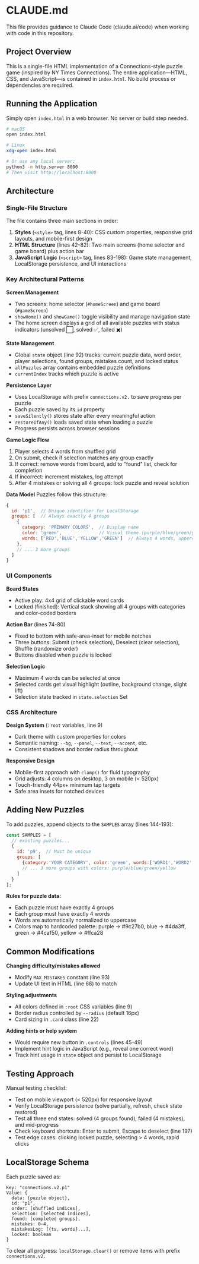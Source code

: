 # CLAUDE.md

This file provides guidance to Claude Code (claude.ai/code) when working with code in this repository.

## Project Overview

This is a single-file HTML implementation of a Connections-style puzzle game (inspired by NY Times Connections). The entire application—HTML, CSS, and JavaScript—is contained in `index.html`. No build process or dependencies are required.

## Running the Application

Simply open `index.html` in a web browser. No server or build step needed.

```bash
# macOS
open index.html

# Linux
xdg-open index.html

# Or use any local server:
python3 -m http.server 8000
# Then visit http://localhost:8000
```

## Architecture

### Single-File Structure
The file contains three main sections in order:
1. **Styles** (`<style>` tag, lines 8-40): CSS custom properties, responsive grid layouts, and mobile-first design
2. **HTML Structure** (lines 42-82): Two main screens (home selector and game board) plus action bar
3. **JavaScript Logic** (`<script>` tag, lines 83-198): Game state management, LocalStorage persistence, and UI interactions

### Key Architectural Patterns

**Screen Management**
- Two screens: home selector (`#homeScreen`) and game board (`#gameScreen`)
- `showHome()` and `showGame()` toggle visibility and manage navigation state
- The home screen displays a grid of all available puzzles with status indicators (unsolved ⬜, solved ✅, failed ✖️)

**State Management**
- Global `state` object (line 92) tracks: current puzzle data, word order, player selections, found groups, mistakes count, and locked status
- `allPuzzles` array contains embedded puzzle definitions
- `currentIndex` tracks which puzzle is active

**Persistence Layer**
- Uses LocalStorage with prefix `connections.v2.` to save progress per puzzle
- Each puzzle saved by its `id` property
- `saveSilently()` stores state after every meaningful action
- `restoreIfAny()` loads saved state when loading a puzzle
- Progress persists across browser sessions

**Game Logic Flow**
1. Player selects 4 words from shuffled grid
2. On submit, check if selection matches any group exactly
3. If correct: remove words from board, add to "found" list, check for completion
4. If incorrect: increment mistakes, log attempt
5. After 4 mistakes or solving all 4 groups: lock puzzle and reveal solution

**Data Model**
Puzzles follow this structure:
```javascript
{
  id: 'p1',  // Unique identifier for LocalStorage
  groups: [  // Always exactly 4 groups
    {
      category: 'PRIMARY COLORS',  // Display name
      color: 'green',              // Visual theme (purple/blue/green/yellow)
      words: ['RED','BLUE','YELLOW','GREEN']  // Always 4 words, uppercase
    },
    // ... 3 more groups
  ]
}
```

### UI Components

**Board States**
- Active play: 4x4 grid of clickable word cards
- Locked (finished): Vertical stack showing all 4 groups with categories and color-coded borders

**Action Bar** (lines 74-80)
- Fixed to bottom with safe-area-inset for mobile notches
- Three buttons: Submit (check selection), Deselect (clear selection), Shuffle (randomize order)
- Buttons disabled when puzzle is locked

**Selection Logic**
- Maximum 4 words can be selected at once
- Selected cards get visual highlight (outline, background change, slight lift)
- Selection state tracked in `state.selection` Set

### CSS Architecture

**Design System** (`:root` variables, line 9)
- Dark theme with custom properties for colors
- Semantic naming: `--bg`, `--panel`, `--text`, `--accent`, etc.
- Consistent shadows and border radius throughout

**Responsive Design**
- Mobile-first approach with `clamp()` for fluid typography
- Grid adjusts: 4 columns on desktop, 3 on mobile (< 520px)
- Touch-friendly 44px+ minimum tap targets
- Safe area insets for notched devices

## Adding New Puzzles

To add puzzles, append objects to the `SAMPLES` array (lines 144-193):

```javascript
const SAMPLES = [
  // existing puzzles...
  {
    id: 'p9',  // Must be unique
    groups: [
      {category:'YOUR CATEGORY', color:'green', words:['WORD1','WORD2','WORD3','WORD4']},
      // ... 3 more groups with colors: purple/blue/green/yellow
    ]
  }
];
```

**Rules for puzzle data:**
- Each puzzle must have exactly 4 groups
- Each group must have exactly 4 words
- Words are automatically normalized to uppercase
- Colors map to hardcoded palette: purple → #9c27b0, blue → #4da3ff, green → #4caf50, yellow → #ffca28

## Common Modifications

**Changing difficulty/mistakes allowed**
- Modify `MAX_MISTAKES` constant (line 93)
- Update UI text in HTML (line 68) to match

**Styling adjustments**
- All colors defined in `:root` CSS variables (line 9)
- Border radius controlled by `--radius` (default 16px)
- Card sizing in `.card` class (line 22)

**Adding hints or help system**
- Would require new button in `.controls` (lines 45-49)
- Implement hint logic in JavaScript (e.g., reveal one correct word)
- Track hint usage in `state` object and persist to LocalStorage

## Testing Approach

Manual testing checklist:
- Test on mobile viewport (< 520px) for responsive layout
- Verify LocalStorage persistence (solve partially, refresh, check state restored)
- Test all three end states: solved (4 groups found), failed (4 mistakes), and mid-progress
- Check keyboard shortcuts: Enter to submit, Escape to deselect (line 197)
- Test edge cases: clicking locked puzzle, selecting > 4 words, rapid clicks

## LocalStorage Schema

Each puzzle saved as:
```
Key: "connections.v2.p1"
Value: {
  data: {puzzle object},
  id: "p1",
  order: [shuffled indices],
  selection: [selected indices],
  found: [completed groups],
  mistakes: 0-4,
  mistakesLog: [{ts, words}...],
  locked: boolean
}
```

To clear all progress: `localStorage.clear()` or remove items with prefix `connections.v2.`
